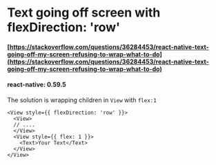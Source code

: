 # Text going off screen with flexDirection: 'row'

#### [https://stackoverflow.com/questions/36284453/react-native-text-going-off-my-screen-refusing-to-wrap-what-to-do](https://stackoverflow.com/questions/36284453/react-native-text-going-off-my-screen-refusing-to-wrap-what-to-do)

#### react-native: 0.59.5

The solution is wrapping children in `View`  with `flex:1`

```text
<View style={{ flexDirection: 'row' }}>
  <View>
  // ....
  </View>
  <View style={{ flex: 1 }}>
    <Text>Your Text</Text>
  </View>
</View>
```

